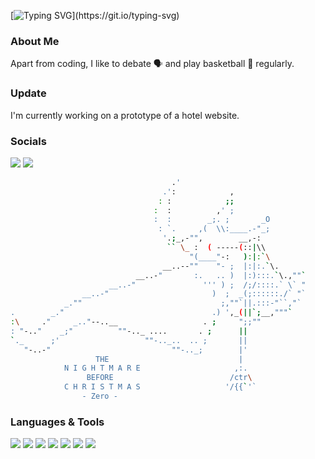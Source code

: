 <!-- **Kr1s7on/Kr1s7on** is a ✨ _special_ ✨ repository because its `README.md` (this file) appears on your GitHub profile. -->
<!-- Typing SVG from DenverCoder1/readme-typing-svg -->
[![Typing SVG](https://readme-typing-svg.demolab.com?font=Urbanist&weight=500&size=36&duration=3300&pause=200&color=9EF776&random=false&width=700&lines=Hi%2C+I'm+Kriston!;Salut%2C+je+suis+Kriston!;Hallo%2C+ich+bin+Kriston!)](https://git.io/typing-svg)


### About Me
Apart from coding, I like to debate 🗣 and play basketball 🏀 regularly.

### Update
I'm currently working on a prototype of a hotel website.

### Socials
<a href="https://www.linkedin.com/in/kristonj/"><img src="https://img.shields.io/badge/LinkedIn-0077B5?style=for-the-badge&logo=linkedin&logoColor=white" /></a> 
<a href="https://sites.google.com/view/kriston-jomari/home"><img src="https://img.shields.io/badge/website-000000?style=for-the-badge&logo=About.me&logoColor=white" /></a>



<!-- <img src="https://github-readme-stats.vercel.app/api/top-langs/?username=Kr1s7on&theme=gruvbox" /> -->

<!-- ![Kr1s7on's GitHub stats](https://github-readme-stats.vercel.app/api?username=Kr1s7on&show_icons=true&theme=gruvbox) -->




```bash
                                    .'
                                  .':            ,
                                 : :            ;;
                                :  :          ,' ;         
                                :  :        _;. ;       _O
                                 : `.     ,(  \\:____.-"_;
                                  '.;_,-"",        __,-:
                                   `` \_ :  ( -----(::|\\
                                        "(____"-:   ):|:`\
                                  __..--""    "- ;  |:|:.`\.
                            __..-"       :.   .. )  |:):::.`\.,""`
                      __..-"               ''' ) ;  /;/::::.` \` "
                __..-"                       )  ;  _(;::::::./` "`
            _.""                               ;,""`||.:::-"``,"`
.        _."                                 .) ',_(||`;__,"""` 
:\     ."     _.."--..__                   . ;     ";;""
: "-.."    _;"          ""-.._ ....       . ;      ||
`._      ;'                   ""-.._..  .. ;       ||
   "-..-"                           ""-.._;        |'
                   THE                             |
            N I G H T M A R E                     ,:. 
                 BEFORE                          /ctr\
            C H R I S T M A S                   '/{{`'`
                - Zero -
```

### Languages & Tools
<img src="https://img.shields.io/badge/HTML5-F16529?style=for-the-badge&logo=html5&logoColor=white" /> <img src="https://img.shields.io/badge/CSS3-1572B6?style=for-the-badge&logo=css3&logoColor=white" /> <img src="https://img.shields.io/badge/Python-239120?style=for-the-badge&logo=python&logoColor=white" />     <img src="https://img.shields.io/badge/Bootstrap-563D7C?style=for-the-badge&logo=bootstrap&logoColor=white" /> <img src="https://img.shields.io/badge/Visual_Studio_Code-0078D4?style=for-the-badge&logo=visual%20studio%20code&logoColor=white" /> <img src="https://img.shields.io/badge/prettier-1A2C34?style=for-the-badge&logo=prettier&logoColor=F7BA3E" /> <img src="https://img.shields.io/badge/Pop!_OS-48B9C7?style=for-the-badge&logo=Pop!_OS&logoColor=white" />
